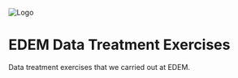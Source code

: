 ![Logo](https://n3m5z7t4.rocketcdn.me/wp-content/plugins/edem-shortcodes/public/img/logo-Edem.png)

# EDEM Data Treatment Exercises
Data treatment exercises that we carried out at EDEM.
